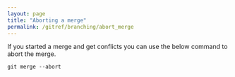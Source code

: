 ```yaml
---
layout: page
title: "Aborting a merge"
permalink: /gitref/branching/abort_merge
---
```


If you started a merge and get conflicts you can use the below command to abort the merge.

`git merge --abort`